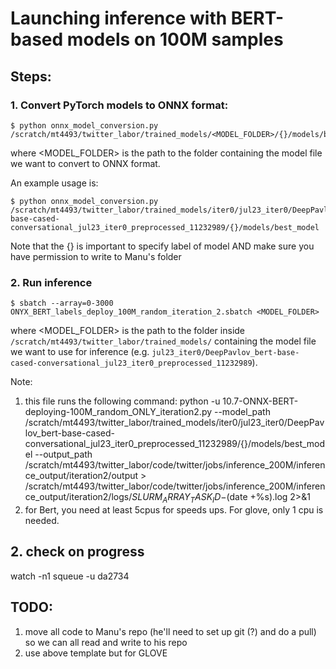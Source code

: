 # Launching inference with BERT-based models on 100M samples

## Steps:
### 1. Convert PyTorch models to ONNX format:
```
$ python onnx_model_conversion.py /scratch/mt4493/twitter_labor/trained_models/<MODEL_FOLDER>/{}/models/best_model
```
where <MODEL_FOLDER> is the path to the folder containing the model file we want to convert to ONNX format.

An example usage is:
```
$ python onnx_model_conversion.py /scratch/mt4493/twitter_labor/trained_models/iter0/jul23_iter0/DeepPavlov_bert-base-cased-conversational_jul23_iter0_preprocessed_11232989/{}/models/best_model
```

Note that the {} is important to specify label of model AND make sure you have permission to write to Manu's folder

### 2. Run inference
```
$ sbatch --array=0-3000 ONYX_BERT_labels_deploy_100M_random_iteration_2.sbatch <MODEL_FOLDER>
```

where <MODEL_FOLDER> is the path to the folder inside `/scratch/mt4493/twitter_labor/trained_models/` containing the model file we want to use for inference (e.g. `jul23_iter0/DeepPavlov_bert-base-cased-conversational_jul23_iter0_preprocessed_11232989`).

Note: 
1. this file runs the following command: python -u 10.7-ONNX-BERT-deploying-100M_random_ONLY_iteration2.py --model_path /scratch/mt4493/twitter_labor/trained_models/iter0/jul23_iter0/DeepPavlov_bert-base-cased-conversational_jul23_iter0_preprocessed_11232989/{}/models/best_model --output_path /scratch/mt4493/twitter_labor/code/twitter/jobs/inference_200M/inference_output/iteration2/output > /scratch/mt4493/twitter_labor/code/twitter/jobs/inference_200M/inference_output/iteration2/logs/${SLURM_ARRAY_TASK_ID}-$(date +%s).log 2>&1
2. for Bert, you need at least 5cpus for speeds ups. For glove, only 1 cpu is needed. 

## 2. check on progress
watch -n1 squeue -u da2734


## TODO:
1. move all code to Manu's repo (he'll need to set up git (?) and do a pull) so we can all read and write to his repo
2. use above template but for GLOVE 